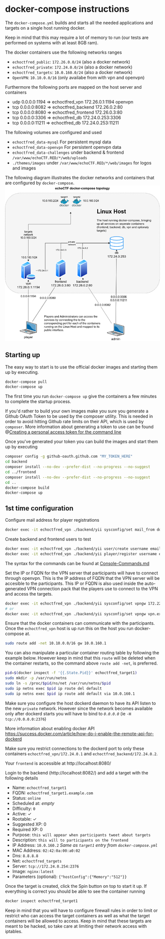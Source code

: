 # docker-compose instructions
The `docker-compose.yml` builds and starts all the needed applications and targets on a single host running docker.

Keep in mind that this may require a lot of memory to run (our tests are
performed on systems with at least 8GB ram).

The docker containers use the following networks ranges

* `echoctfred_public`: `172.26.0.0/24` (also a docker network)
* `echoctfred_private`: `172.24.0.0/24` (also a docker network)
* `echoctfred_targets`: `10.0.160.0/24` (also a docker network)
* `OpenVPN`: `10.10.0.0/16` (only availabe from with vpn and openvpn)

Furthermore the following ports are mapped on the host server and containers

* udp 0.0.0.0:1194 => echoctfred_vpn 172.26.0.1:1194 openvpn
* tcp 0.0.0.0:8082 => echoctfred_backend 172.26.0.2:80
* tcp 0.0.0.0:8080 => echoctfred_frontend 172.26.0.3:80
* tcp 0.0.0.0:3306 => echoctfred_db 172.24.0.253:3306
* tcp 0.0.0.0:11211 => echoctfred_db 172.24.0.253:11211

The following volumes are configured and used

* `echoctfred_data-mysql` For persistent mysql data
* `echoctfred_data-openvpn` For persistent openvpn data
* `echoctfred_data-challenges` under backend & frontend `/var/www/echoCTF.RED/*/web/uploads`
* `./themes/images` under `/var/www/echoCTF.RED/*/web/images` for logos and images

The following diagram illustrates the docker networks and containers that are configured by `docker-compose`.
![echoCTF.RED docker-compose topology](assets/docker-compose-topology.png?)

## Starting up
The easy way to start is to use the official docker images and starting them up by executing.
```sh
docker-compose pull
docker-compose up
```

The first time you run `docker-compose up` give the containers a few minutes to complete the startup process.

If you'd rather to build your own images make you sure you generate a Github OAuth Token to
be used by the composer utility. This is needed in order to avoid hitting
Github rate limits on their API, which is used by `composer`. More information
about generating a token to use can be found @[Creating a personal access token for the command line](https://help.github.com/en/github/authenticating-to-github/creating-a-personal-access-token-for-the-command-line)

Once you've generated your token you can build the images and start them up by executing
```sh
composer config -g github-oauth.github.com "MY_TOKEN_HERE"
cd backend
composer install --no-dev --prefer-dist --no-progress --no-suggest
cd ../frontend
composer install --no-dev --prefer-dist --no-progress --no-suggest
cd ..
docker-compose build
docker-compose up
```

## 1st time configuration
Configure mail address for player registrations
```sh
docker exec -it echoctfred_vpn ./backend/yii sysconfig/set mail_from dontreply@example.red
```

Create backend and frontend users to test
```sh
docker exec -it echoctfred_vpn ./backend/yii user/create username email@example.com password
docker exec -it echoctfred_vpn ./backend/yii player/register username email@example.com fullname password offense 1
```

The syntax for the commands can be found at [Console-Commands.md](Console-Commands.md)


Set the IP or FQDN for the VPN server that participants will have to connect through openvpn. This is the IP address of FQDN that the VPN server will be accesible to the participants. This IP or FQDN is also used inside the auto-generated VPN connection pack that the players use to connect to the VPN and access the targets.
```sh
docker exec -it echoctfred_vpn ./backend/yii sysconfig/set vpngw 172.22.0.4
# or
docker exec -it echoctfred_vpn ./backend/yii sysconfig/set vpngw vpn.example.com
```

Ensure that the docker containers can communicate with the participants. Once the `echoctfred_vpn` host is up run this on the host you run docker-compose at.
```sh
sudo route add -net 10.10.0.0/16 gw 10.0.160.1
```

You can also manipulate a particular container routing table by following the
example below. However keep in mind that this `route` will be deleted when the
container restarts, so the command above `route add -net`, is preferred.
```sh
pid=$(docker inspect -f '{{.State.Pid}}' echoctfred_target1)
sudo mkdir -p /var/run/netns
sudo ln -s /proc/$pid/ns/net /var/run/netns/$pid
sudo ip netns exec $pid ip route del default
sudo ip netns exec $pid ip route add default via 10.0.160.1
```

Make sure you configure the host dockerd daemon to have its API listen to the new `private` network.
However since the network becomes available only after dockerd starts you will have to bind to _`0.0.0.0`_ (ie `-H tcp://0.0.0.0:2376`)

More information about enabling docker API https://success.docker.com/article/how-do-i-enable-the-remote-api-for-dockerd

Make sure you restrict connections to the dockerd port to only these containers `echoctfred_vpn/172.24.0.1` and `echoctfred_backend/172.24.0.2`.

Your `frontend` is accessible at http://localhost:8080/

Login to the backend (http://localhost:8082/) and add a target with the following details

* Name: `echoctfred_target1`
* FQDN: `echoctfred_target1.example.com`
* Status: `online`
* Scheduled at: _empty_
* Difficulty: `0`
* Active: ✓
* Rootable: ✓
* Suggested XP: 0
* Required XP: 0
* Purpose: `this will appear when participants tweet about targets`
* Description: `this will to participants on the frontend`
* IP Address: `10.0.160.2` _Same as `target1` entry from `docker-compose.yml`_
* MAC Address: `02:42:0a:00:a0:02`
* Dns: `8.8.8.8`
* Net: `echoctfred_targets`
* Server: `tcp://172.24.0.254:2376`
* Image: `nginx:latest`
* Parameters (optional): `{"hostConfig":{"Memory":"512"}}`

Once the target is created, click the Spin button on top to start it up. If
everything is correct you should be able to see the container running
```sh
docker inspect echoctfred_target1
```

Keep in mind that you will have to configure firewall rules in order to limit
or restrict who can access the target containers as well as what the target
containers will be allowed to access. Keep in mind that these targets are meant
to be hacked, so take care at limiting their network access with iptables.
